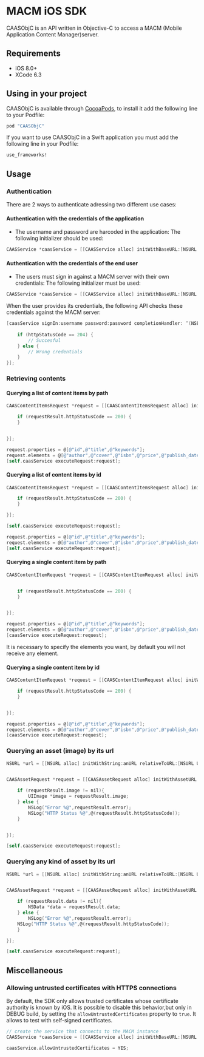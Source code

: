 # MACM iOS SDK

CAASObjC is an API written in Objective-C to access a MACM (Mobile Application Content Manager)server.

## Requirements

- iOS 8.0+
- XCode 6.3

## Using in your project

CAASObjC is available through [CocoaPods](http://cocoapods.org), to install
it add the following line to your Podfile:

```ruby
pod "CAASObjC"
```

If you want to use CAASObjC in a Swift application you must add the following line in your Podfile:

```ruby
use_frameworks!
```

## Usage

### Authentication

There are 2 ways to authenticate adressing two different use cases:

#### Authentication with the credentials of the application

- The username and password are harcoded in the application: The following initializer should be used:

```objective-c
CAASService *caasService = [[CAASService alloc] initWithBaseURL:[NSURL URLWithString:@"http://macm.com"] contextRoot:@"myContext" tenant:@"myTenant" username:@"admin" password:@"foobar"];
```

#### Authentication with the credentials of the end user

- The users must sign in against a MACM server with their own credentials: The following initializer must be used:
```objective-c
CAASService *caasService = [[CAASService alloc] initWithBaseURL:[NSURL URLWithString::@"http://macm.com"] contextRoot:@"myContext" tenant:@"myTenant"];
```
When the user provides its credentials, the following API checks these credentials against the MACM server:
```objective-c
[caasService signIn:username password:password completionHandler: ^(NSError *error, NSInteger httpStatusCode) {
    
    if (httpStatusCode == 204) {
        // Succesful
    } else {
        // Wrong credentials
    }
}];
```

### Retrieving contents

#### Querying a list of content items by path

```objective-c
CAASContentItemsRequest *request = [[CAASContentItemsRequest alloc] initWithContentPath:@"libraryName/path" completionBlock:^(CAASContentItemsResult *requestResult) {

    if (requestResult.httpStatusCode == 200) {
    }


}];

request.properties = @[@"id",@"title",@"keywords"];
request.elements = @[@"author",@"cover",@"isbn",@"price",@"publish_date"];
[self.caasService executeRequest:request];
```

#### Querying a list of content items by id

```objective-c
CAASContentItemsRequest *request = [[CAASContentItemsRequest alloc] initWithOid:@"1892897e-6219-42a6-a8a8-28407c196b80" completionBlock:^(CAASContentItemsResult *requestResult) {

    if (requestResult.httpStatusCode == 200) {
    }

}];

[self.caasService executeRequest:request];

request.properties = @[@"id",@"title",@"keywords"];
request.elements = @[@"author",@"cover",@"isbn",@"price",@"publish_date"];
[self.caasService executeRequest:request];
```

#### Querying a single content item by path

```objective-c
CAASContentItemRequest *request = [[CAASContentItemRequest alloc] initWithContentPath:@"myLibrary/myContentType/myObject"completionBlock:^(CAASContentItemResult *requestResult) {


    if (requestResult.httpStatusCode == 200) {
    }


}];

request.properties = @[@"id",@"title",@"keywords"];
request.elements = @[@"author",@"cover",@"isbn",@"price",@"publish_date"];
[caasService executeRequest:request];
```
It is necessary to specify the elements you want, by default you will not receive any element.

#### Querying a single content item by id


```objective-c
CAASContentItemRequest *request = [[CAASContentItemRequest alloc] initWithOid:@"903c2016-9d23-4893-a34a-14edfed19ead"completionBlock:^(CAASContentItemResult *requestResult) {

    if (requestResult.httpStatusCode == 200) {
    }


}];

request.properties = @[@"id",@"title",@"keywords"];
request.elements = @[@"author",@"cover",@"isbn",@"price",@"publish_date"];
[caasService executeRequest:request];
```

### Querying an asset (image) by its url

```objective-c
NSURL *url = [[NSURL alloc] initWithString:anURL relativeToURL:[NSURL URLWithString:CAASURL]];


CAASAssetRequest *request = [[CAASAssetRequest alloc] initWithAssetURL:url completionBlock:^(CAASAssetResult *requestResult) {

    if (requestResult.image != nil){
        UIImage *image = requestResult.image;
    } else {
        NSLog("Error %@",requestResult.error);
        NSLog("HTTP Status %@",@(requestResult.httpStatusCode));
    }


}];

[self.caasService executeRequest:request];
```

### Querying any kind of asset by its url

```objective-c
NSURL *url = [[NSURL alloc] initWithString:anURL relativeToURL:[NSURL URLWithString:CAASURL]];


CAASAssetRequest *request = [[CAASAssetRequest alloc] initWithAssetURL:url completionBlock:^(CAASAssetResult *requestResult) {

    if (requestResult.data != nil){
        NSData *data = requestResult.data;
    } else {
        NSLog("Error %@",requestResult.error);
    NSLog("HTTP Status %@",@(requestResult.httpStatusCode));
    }

}];

[self.caasService executeRequest:request];
```

## Miscellaneous
### Allowing untrusted certificates with HTTPS connections

By default, the SDK only allows trusted certificates whose certificate authority is known by iOS.
It is possible to disable this behavior,but only in DEBUG build, by setting the `allowUntrustedCertificates`
property to `true`. It allows to test with self-signed certificates.

```objective-c
// create the service that connects to the MACM instance
CAASService *caasService = [[CAASService alloc] initWithBaseURL:[NSURL URLWithString:@"http://macm.com"] contextRoot:@"myContext" tenant:@"myTenant" username:@"admin" password:@"foobar"];

caasService.allowUntrustedCertificates = YES;


```




